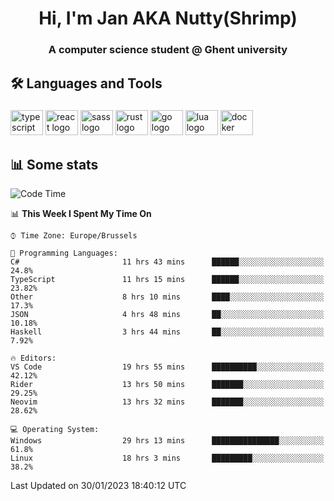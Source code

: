 <h1 align="center">Hi, I'm Jan AKA Nutty(Shrimp)</h1>
<h3 align="center">A computer science student @ Ghent university</h3>

<h2 align="left">🛠️ Languages and Tools</h2>

###

<div align="left">
  <img src="https://cdn.jsdelivr.net/gh/devicons/devicon/icons/typescript/typescript-original.svg" height="40" width="52" alt="typescript logo"  />
  <img src="https://cdn.jsdelivr.net/gh/devicons/devicon/icons/react/react-original.svg" height="40" width="52" alt="react logo"  />
  <img src="https://cdn.jsdelivr.net/gh/devicons/devicon/icons/sass/sass-original.svg" height="40" width="52" alt="sass logo"  />
  <img src="https://cdn.jsdelivr.net/gh/devicons/devicon/icons/rust/rust-plain.svg" height="40" width="52" alt="rust logo"  />
  <img src="https://cdn.jsdelivr.net/gh/devicons/devicon/icons/go/go-original.svg" height="40" width="52" alt="go logo"  />
  <img src="https://cdn.jsdelivr.net/gh/devicons/devicon/icons/lua/lua-original.svg" height="40" width="52" alt="lua logo"  />
  <img src="https://cdn.jsdelivr.net/gh/devicons/devicon/icons/docker/docker-original.svg" height="40" width="52" alt="docker logo"  />
</div>

<h2>📊 Some stats</h2>

<!--START_SECTION:waka-->
![Code Time](http://img.shields.io/badge/Code%20Time-2%2C504%20hrs%2013%20mins-blue)

📊 **This Week I Spent My Time On** 

```text
⌚︎ Time Zone: Europe/Brussels

💬 Programming Languages: 
C#                       11 hrs 43 mins      ██████░░░░░░░░░░░░░░░░░░░   24.8% 
TypeScript               11 hrs 15 mins      ██████░░░░░░░░░░░░░░░░░░░   23.82% 
Other                    8 hrs 10 mins       ████░░░░░░░░░░░░░░░░░░░░░   17.3% 
JSON                     4 hrs 48 mins       ██░░░░░░░░░░░░░░░░░░░░░░░   10.18% 
Haskell                  3 hrs 44 mins       ██░░░░░░░░░░░░░░░░░░░░░░░   7.92%

🔥 Editors: 
VS Code                  19 hrs 55 mins      ██████████░░░░░░░░░░░░░░░   42.12% 
Rider                    13 hrs 50 mins      ███████░░░░░░░░░░░░░░░░░░   29.25% 
Neovim                   13 hrs 32 mins      ███████░░░░░░░░░░░░░░░░░░   28.62%

💻 Operating System: 
Windows                  29 hrs 13 mins      ███████████████░░░░░░░░░░   61.8% 
Linux                    18 hrs 3 mins       █████████░░░░░░░░░░░░░░░░   38.2%

```


 Last Updated on 30/01/2023 18:40:12 UTC
<!--END_SECTION:waka-->
